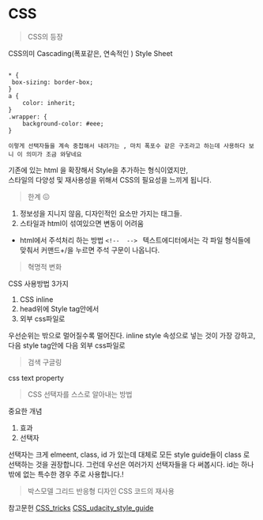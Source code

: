 # CSS

> CSS의 등장

CSS의미 Cascading(폭포같은, 연속적인 ) Style Sheet

```

* {
 box-sizing: border-box;
}
a {
    color: inherit;
}
.wrapper: {
    background-color: #eee;
}

이렇게 선택자들을 계속 중첩해서 내려가는 , 마치 폭포수 같은 구조라고 하는데 사용하다 보니 이 의미가 조금 와닿네요

```

기존에 있는 html 을 확장해서 Style을 추가하는 형식이였지만,</br>
스타일의 다양성 및 재사용성을 위해서 CSS의 필요성을 느끼게 됩니다.

> 한계 😖

1. 정보성을 지니지 않음, 디자인적인 요소만 가지는 태그들.
1. 스타일과 html이 섞여있으면 변동이 어려움

*  html에서 주석처리 하는 방법 ```<!--  --> ```
텍스트에디터에서는 각 파일 형식들에 맞춰서 커맨드+/을 누르면 주석 구문이 나옵니다.

> 혁명적 변화 

CSS 사용방법 3가지

1. CSS inline
1. head위에 Style tag안에서
1. 외부 css파일로

우선순위는 밖으로 멀어질수록 멀어진다. inline style 속성으로 넣는 것이 가장 강하고, 다음 style tag안에 다음 외부 css파일로

> 검색 구글링

css text property

> CSS 선택자를 스스로 알아내는 방법 

중요한 개념

1. 효과
1. 선택자
   
선택자는 크게 elmeent, class, id 가 있는데 대체로 모든 style guide들이 class 로 선택하는 것을 권장합니다.
그런데 우선은 여러가지 선택자들을 다 써봅시다.
id는 하나 밖에 없는 특수한 경우 주로 사용합니다.!

> 박스모델
> 그리드
> 반응형 디자인
> CSS 코드의 재사용


참고문헌
[CSS_tricks](https://css-tricks.com/snippets/css/a-guide-to-flexbox/)
[CSS_udacity_style_guide](https://udacity.github.io/frontend-nanodegree-styleguide/css.html)